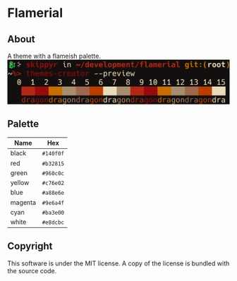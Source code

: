 # Flamerial
## About
A theme with a flameish palette.
![](preview.png)

## Palette
| Name | Hex |
| - | - |
| black | `#140f0f` |
| red | `#b32815` |
| green | `#960c0c` |
| yellow | `#c76e02` |
| blue | `#a88e6e` |
| magenta | `#9e6a4f` |
| cyan | `#ba3e00` |
| white | `#e8dcbc` |

## Copyright
This software is under the MIT license. A copy of the license is bundled with the source code.
